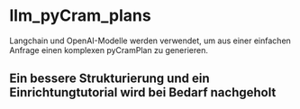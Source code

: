 # llm_pyCram_plans

Langchain und OpenAI-Modelle werden verwendet, um aus einer einfachen Anfrage einen komplexen pyCramPlan zu generieren.

## Ein bessere Strukturierung und ein Einrichtungtutorial wird bei Bedarf nachgeholt
